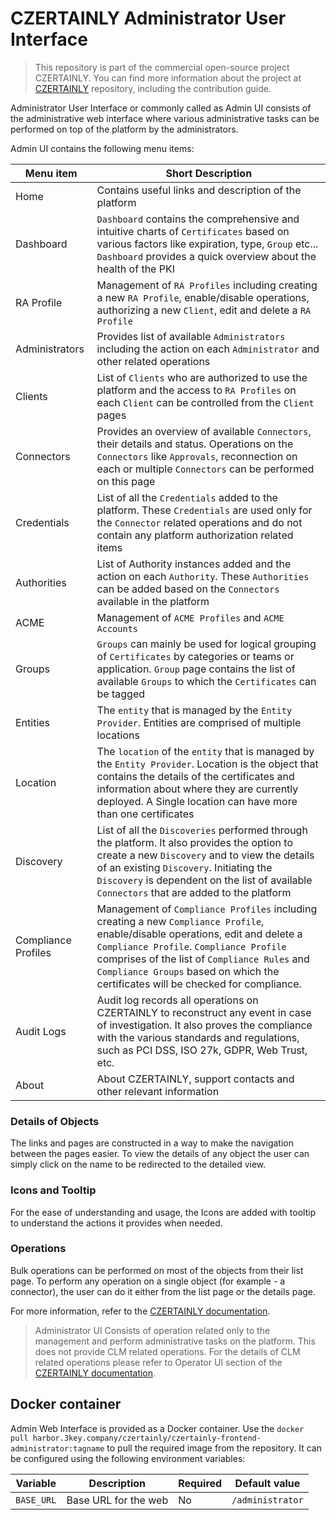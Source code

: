 # CZERTAINLY Administrator User Interface

> This repository is part of the commercial open-source project CZERTAINLY. You can find more information about the project at [CZERTAINLY](https://github.com/3KeyCompany/CZERTAINLY) repository, including the contribution guide.

Administrator User Interface or commonly called as Admin UI consists of the administrative web interface where various administrative tasks can be performed on top of the platform by the administrators.

Admin UI contains the following menu items:

| Menu item      | Short Description                                                                                                                                                                                                                                                                      |
|----------------|----------------------------------------------------------------------------------------------------------------------------------------------------------------------------------------------------------------------------------------------------------------------------------------|
| Home           | Contains useful links and description of the platform                                                                                                                                                                                                                                  |
| Dashboard      | `Dashboard` contains the comprehensive and intuitive charts of `Certificates` based on various factors like expiration, type, `Group` etc... `Dashboard` provides a quick overview about the health of the PKI                                                                         |
| RA Profile     | Management of `RA Profiles` including creating a new `RA Profile`, enable/disable operations, authorizing a new `Client`, edit and delete a `RA Profile`                                                                                                                               |
| Administrators | Provides list of available `Administrators` including the action on each `Administrator` and other related operations                                                                                                                                                                  |
| Clients        | List of `Clients` who are authorized to use the platform and the access to `RA Profiles` on each `Client` can be controlled from the `Client` pages                                                                                                                                    |
| Connectors     | Provides an overview of available `Connectors`, their details and status. Operations on the `Connectors` like `Approvals`, reconnection on each or multiple `Connectors` can be performed on this page                                                                                 |
| Credentials    | List of all the `Credentials` added to the platform. These `Credentials` are used only for the `Connector` related operations and do not contain any platform authorization related items                                                                                              |
| Authorities    | List of Authority instances added and the action on each `Authority`. These `Authorities` can be added based on the `Connectors` available in the platform                                                                                                                             |
| ACME           | Management of `ACME Profiles` and `ACME Accounts`                                                                                                                                                                                                                                      |    
| Groups         | `Groups` can mainly be used for logical grouping of `Certificates` by categories or teams or application. `Group` page contains the list of available `Groups` to which the `Certificates` can be tagged                                                                               |
| Entities       | The `entity` that is managed by the `Entity Provider`. Entities are comprised of multiple locations                                                                                                            |
| Location | The `location` of the `entity` that is managed by the `Entity Provider`. Location is the object that contains the details of the certificates and information about where they are currently deployed. A Single location can have more than one certificates |
| Discovery      | List of all the `Discoveries` performed through the platform. It also provides the option to create a new `Discovery` and to view the details of an existing `Discovery`. Initiating the `Discovery` is dependent on the list of available `Connectors` that are added to the platform |
| Compliance Profiles | Management of `Compliance Profiles` including creating a new `Compliance Profile`, enable/disable operations, edit and delete a `Compliance Profile`. `Compliance Profile` comprises of the list of `Compliance Rules` and `Compliance Groups` based on which the certificates will be checked for compliance. |
| Audit Logs     | Audit log records all operations on CZERTAINLY to reconstruct any event in case of investigation. It also proves the compliance with the various standards and regulations, such as PCI DSS, ISO 27k, GDPR, Web Trust, etc.                                                            |
| About          | About CZERTAINLY, support contacts and other relevant information                                                                                                                                                                                                                      |

### Details of Objects

The links and pages are constructed in a way to make the navigation between the pages easier. To view the details of any object the user can simply click on the name to be redirected to the detailed view.

### Icons and Tooltip

For the ease of understanding and usage, the Icons are added with tooltip to understand the actions it provides when needed.

### Operations

Bulk operations can be performed on most of the objects from their list page. To perform any operation on a single object (for example - a connector), the user can do it either from the list page or the details page.

For more information, refer to the [CZERTAINLY documentation](https://docs.czertainly.com).

> Administrator UI Consists of operation related only to the management and perform administrative tasks on the platform. This does not provide CLM related operations. For the details of CLM related operations please refer to Operator UI section of the [CZERTAINLY documentation](https://docs.czertainly.com).

## Docker container

Admin Web Interface is provided as a Docker container. Use the `docker pull harbor.3key.company/czertainly/czertainly-frontend-administrator:tagname` to pull the required image from the repository. It can be configured using the following environment variables:

| Variable       | Description                                                        | Required | Default value     |
|----------------|--------------------------------------------------------------------|----------|-------------------|
| `BASE_URL`     | Base URL for the web                                               | No       | `/administrator`  |
